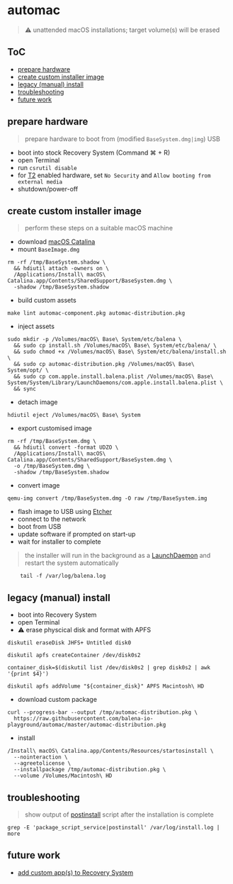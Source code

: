 # automac
> ⚠️ unattended macOS installations; target volume(s) will be erased

## ToC

* [prepare hardware](#prepare-hardware)
* [create custom installer image](#create-custom-installer-image)
* [legacy (manual) install](#legacy-manual-install)
* [troubleshooting](#troubleshooting)
* [future work](#future-work)


## prepare hardware
> prepare hardware to boot from (modified `BaseSystem.dmg|img`) USB

* boot into stock Recovery System (Command ⌘ + R)
* open Terminal
* run `csrutil disable`
* for [T2](https://support.apple.com/en-ca/HT208330) enabled hardware, set `No Security` and `Allow booting from external media`
* shutdown/power-off


## create custom installer image
> perform these steps on a suitable macOS machine

* download [macOS Catalina](https://support.apple.com/en-gb/HT201475)
* mount `BaseImage.dmg`

```
rm -rf /tmp/BaseSystem.shadow \
  && hdiutil attach -owners on \
  /Applications/Install\ macOS\ Catalina.app/Contents/SharedSupport/BaseSystem.dmg \
  -shadow /tmp/BaseSystem.shadow
```

* build custom assets

```
make lint automac-component.pkg automac-distribution.pkg
```

* inject assets

```
sudo mkdir -p /Volumes/macOS\ Base\ System/etc/balena \
  && sudo cp install.sh /Volumes/macOS\ Base\ System/etc/balena/ \
  && sudo chmod +x /Volumes/macOS\ Base\ System/etc/balena/install.sh \
  && sudo cp automac-distribution.pkg /Volumes/macOS\ Base\ System/opt/ \
  && sudo cp com.apple.install.balena.plist /Volumes/macOS\ Base\ System/System/Library/LaunchDaemons/com.apple.install.balena.plist \
  && sync
```

* detach image

```
hdiutil eject /Volumes/macOS\ Base\ System
```

* export customised image

```
rm -rf /tmp/BaseSystem.dmg \
  && hdiutil convert -format UDZO \
  /Applications/Install\ macOS\ Catalina.app/Contents/SharedSupport/BaseSystem.dmg \
  -o /tmp/BaseSystem.dmg \
  -shadow /tmp/BaseSystem.shadow
```

* convert image

```
qemu-img convert /tmp/BaseSystem.dmg -O raw /tmp/BaseSystem.img
```

* flash image to USB using [Etcher](https://www.balena.io/etcher/)
* connect to the network
* boot from USB
* update software if prompted on start-up
* wait for installer to complete
> the installer will run in the background as a [LaunchDaemon](com.apple.install.balena.plist) and restart the system automatically

```
    tail -f /var/log/balena.log
```


## legacy (manual) install

* boot into Recovery System
* open Terminal
* ⚠️ erase physcical disk and format with APFS

```
diskutil eraseDisk JHFS+ Untitled disk0

diskutil apfs createContainer /dev/disk0s2

container_disk=$(diskutil list /dev/disk0s2 | grep disk0s2 | awk '{print $4}')

diskutil apfs addVolume "${container_disk}" APFS Macintosh\ HD
```

* download custom package

```
curl --progress-bar --output /tmp/automac-distribution.pkg \
  https://raw.githubusercontent.com/balena-io-playground/automac/master/automac-distribution.pkg
```

* install

```
/Install\ macOS\ Catalina.app/Contents/Resources/startosinstall \
  --nointeraction \
  --agreetolicense \
  --installpackage /tmp/automac-distribution.pkg \
  --volume /Volumes/Macintosh\ HD
```


## troubleshooting
> show output of [postinstall](scripts/postinstall) script after the installation is complete

    grep -E 'package_script_service|postinstall' /var/log/install.log | more


## future work

* [add custom app(s) to Recovery System](https://jacobsalmela.com/2014/05/19/osx-customize-recovery-partition-with-your-own-apps/)

